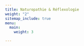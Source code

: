 ```yaml
---
title: Naturopathie & Réflexologie
weight: "2"
sitemap_include: true
menu:
  main:
    weight: 3

---
```


